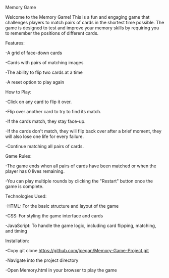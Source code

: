Memory Game

Welcome to the Memory Game! This is a fun and engaging game that challenges players to match pairs of cards in the shortest time possible. The game is designed to test and improve your memory skills by requiring you to remember the positions of different cards.

Features:

-A grid of face-down cards

-Cards with pairs of matching images

-The ability to flip two cards at a time

-A reset option to play again

How to Play:

-Click on any card to flip it over.

-Flip over another card to try to find its match.

-If the cards match, they stay face-up.

-If the cards don't match, they will flip back over after a brief moment, they will also lose one life for every failure.

-Continue matching all pairs of cards.

Game Rules:

-The game ends when all pairs of cards have been matched or when the player has 0 lives remaining.

-You can play multiple rounds by clicking the "Restart" button once the game is complete.

Technologies Used: 

-HTML: For the basic structure and layout of the game

-CSS: For styling the game interface and cards

-JavaScript: To handle the game logic, including card flipping, matching, and timing

Installation:

-Copy
git clone https://github.com/jcegan/Memory-Game-Project.git

-Navigate into the project directory

-Open Memory.html in your browser to play the game
